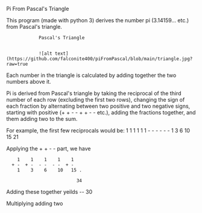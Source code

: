 Pi From Pascal's Triangle


This program (made with python 3) derives the number pi (3.14159... etc.) from Pascal's triangle.

                Pascal's Triangle


                ![alt text](https://github.com/falconite400/piFromPascal/blob/main/triangle.jpg?raw=true
Each number in the triangle is calculated by adding together the two numbers above it. 

Pi is derived from Pascal's triangle by taking the reciprocal of the third number of each row (excluding the first
two rows), changing the sign of each fraction by alternating between two positive and two negative signs, starting
with positive (+ + - - + + - - etc.), adding the fractions together, and them adding two to the sum.

For example, the first few reciprocals would be:
        1   1   1   1   1  1
        -   -   -   -   -  -
        1   3   6   10  15 21

Applying the + + - - part, we have

        1    1    1    1    1
      + -  + -  - -  - -  + -  
        1    3    6    10   15 .

                              34
Adding these together yeilds  --
                              30 

Multiplying adding two 
